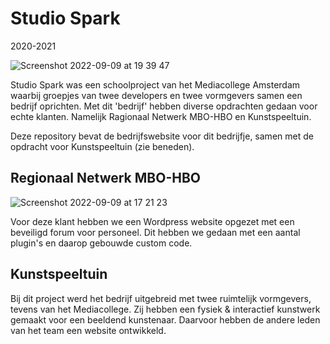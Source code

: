 # Studio Spark
2020-2021

![Screenshot 2022-09-09 at 19 39 47](https://user-images.githubusercontent.com/55235748/189411800-1bfdbb7a-4564-4abc-9b44-959f770b1cc2.png)

Studio Spark was een schoolproject van het Mediacollege Amsterdam waarbij groepjes van twee developers en twee vormgevers samen een bedrijf oprichten. Met dit 'bedrijf' hebben diverse opdrachten gedaan voor echte klanten. Namelijk Ragionaal Netwerk MBO-HBO en Kunstspeeltuin.

Deze repository bevat de bedrijfswebsite voor dit bedrijfje, samen met de opdracht voor Kunstspeeltuin (zie beneden).

## Regionaal Netwerk MBO-HBO
![Screenshot 2022-09-09 at 17 21 23](https://user-images.githubusercontent.com/55235748/189385281-f897a12b-c709-446d-acea-294a5c21059c.png)

Voor deze klant hebben we een Wordpress website opgezet met een beveiligd forum voor personeel. Dit hebben we gedaan met een aantal plugin's en daarop gebouwde custom code.

## Kunstspeeltuin
Bij dit project werd het bedrijf uitgebreid met twee ruimtelijk vormgevers, tevens van het Mediacollege. Zij hebben een fysiek & interactief kunstwerk gemaakt voor een beeldend kunstenaar. Daarvoor hebben de andere leden van het team een website ontwikkeld.
